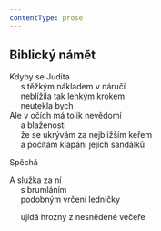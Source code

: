 ```yaml
---
contentType: prose
---
```


## Biblický námět

Kdyby se Judita  
     s těžkým nákladem v náručí  
     neblížila tak lehkým krokem  
     neutekla bych  
Ale v očích má tolik nevědomí  
     a blaženosti  
     že se ukrývám za nejbližším keřem  
     a počítám klapání jejích sandálků

Spěchá

A služka za ní  
     s brumláním  
     podobným vrčení ledničky

     ujídá hrozny z nesnědené večeře
